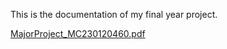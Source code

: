 This is the documentation of my final year project.

[MajorProject_MC230120460.pdf](https://github.com/user-attachments/files/20592107/MajorProject_MC230120460.pdf)
